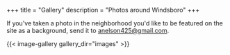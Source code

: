 +++
title = "Gallery"
description = "Photos around Windsboro"
+++

If you've taken a photo in the neighborhood you'd like to be featured on the site as a background, send it to [anelson425@gmail.com](mailto:anelson425@gmail.com).

{{< image-gallery gallery_dir="images" >}}
